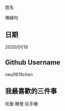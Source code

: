 姓名

陳緯均

日期
----
2020/01/18

Github Username
---------------
neul1619chen

我最喜歡的三件事
---------------
吃飯 睡覺 玩手機